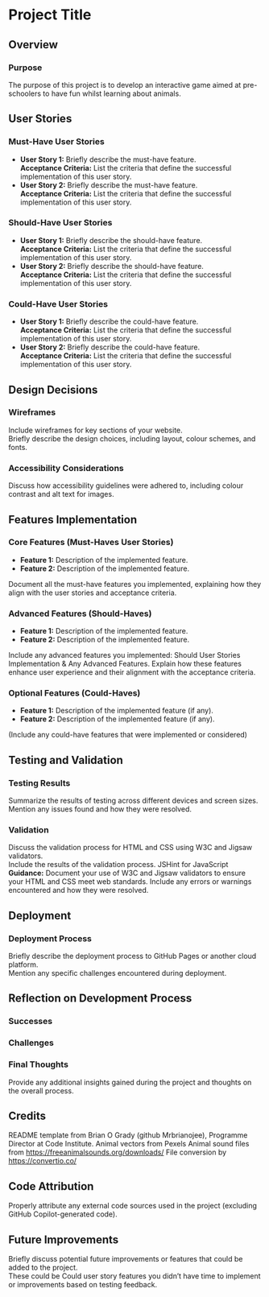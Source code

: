 # Project Title

## Overview

### Purpose
The purpose of this project is to develop an interactive game aimed at pre-schoolers to have fun whilst learning about animals.   

## User Stories

### Must-Have User Stories
- **User Story 1:** Briefly describe the must-have feature.  
  **Acceptance Criteria:** List the criteria that define the successful implementation of this user story.
- **User Story 2:** Briefly describe the must-have feature.  
  **Acceptance Criteria:** List the criteria that define the successful implementation of this user story.

### Should-Have User Stories
- **User Story 1:** Briefly describe the should-have feature.  
  **Acceptance Criteria:** List the criteria that define the successful implementation of this user story.
- **User Story 2:** Briefly describe the should-have feature.  
  **Acceptance Criteria:** List the criteria that define the successful implementation of this user story.

### Could-Have User Stories
- **User Story 1:** Briefly describe the could-have feature.  
  **Acceptance Criteria:** List the criteria that define the successful implementation of this user story.
- **User Story 2:** Briefly describe the could-have feature.  
  **Acceptance Criteria:** List the criteria that define the successful implementation of this user story.

## Design Decisions

### Wireframes
Include wireframes for key sections of your website.  
Briefly describe the design choices, including layout, colour schemes, and fonts.  

### Accessibility Considerations
Discuss how accessibility guidelines were adhered to, including colour contrast and alt text for images.  

## Features Implementation

### Core Features (Must-Haves User Stories)
- **Feature 1:** Description of the implemented feature.
- **Feature 2:** Description of the implemented feature.

 Document all the must-have features you implemented, explaining how they align with the user stories and acceptance criteria.

### Advanced Features (Should-Haves)
- **Feature 1:** Description of the implemented feature.
- **Feature 2:** Description of the implemented feature.

Include any advanced features you implemented: Should User Stories Implementation & Any Advanced Features. Explain how these features enhance user experience and their alignment with the acceptance criteria.

### Optional Features (Could-Haves)
- **Feature 1:** Description of the implemented feature (if any).
- **Feature 2:** Description of the implemented feature (if any).

(Include any could-have features that were implemented or considered) 

## Testing and Validation

### Testing Results
Summarize the results of testing across different devices and screen sizes.  
Mention any issues found and how they were resolved.  

### Validation
Discuss the validation process for HTML and CSS using W3C and Jigsaw validators.  
Include the results of the validation process.  JSHint for JavaScript
**Guidance:** Document your use of W3C and Jigsaw validators to ensure your HTML and CSS meet web standards. Include any errors or warnings encountered and how they were resolved.


## Deployment

### Deployment Process
Briefly describe the deployment process to GitHub Pages or another cloud platform.  
Mention any specific challenges encountered during deployment.  

## Reflection on Development Process

### Successes


### Challenges


### Final Thoughts
Provide any additional insights gained during the project and thoughts on the overall process.  


## Credits
README template from Brian O Grady (github Mrbrianojee), Programme Director at Code Institute.
Animal vectors from Pexels
Animal sound files from https://freeanimalsounds.org/downloads/
File conversion by https://convertio.co/


## Code Attribution
Properly attribute any external code sources used in the project (excluding GitHub Copilot-generated code).  


## Future Improvements
Briefly discuss potential future improvements or features that could be added to the project.  
These could be Could user story features you didn’t have time to implement or improvements based on testing feedback.